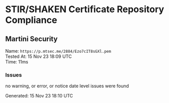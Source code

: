 # STIR/SHAKEN Certificate Repository Compliance

## Martini Security

Name: `https://p.mtsec.me/2884/Ezo7cIT8sGXl.pem`\
Tested At: 15 Nov 23 18:09 UTC\
Time: 11ms

### Issues

no warning, or error, or notice date level issues were found

Generated: 15 Nov 23 18:10 UTC